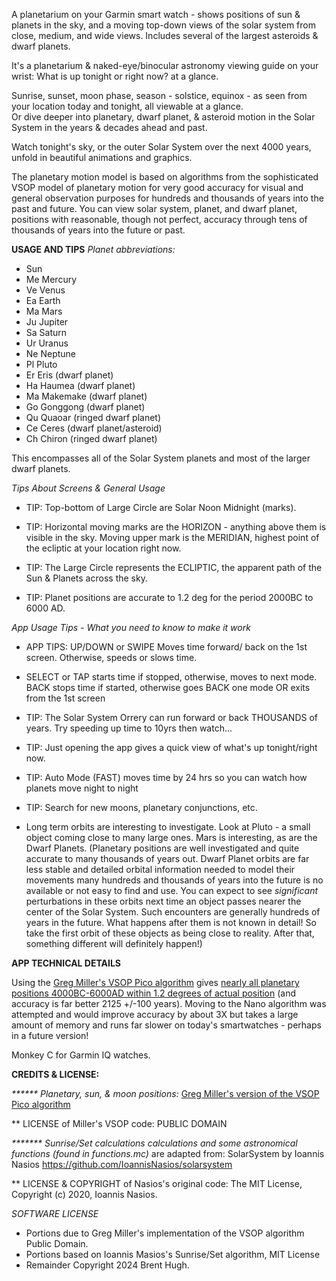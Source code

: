 A planetarium on your Garmin smart watch - shows positions of sun & planets in the sky, and a moving top-down views of the solar system from close, medium, and wide views.  Includes several of the largest asteroids & dwarf planets.  

It's a planetarium & naked-eye/binocular astronomy viewing guide on your wrist: What is up tonight or right now? at a glance.

Sunrise, sunset, moon phase, season - solstice, equinox - as seen from your location today and tonight, all viewable at a glance.  
Or dive deeper into planetary, dwarf planet, & asteroid motion in the Solar System in the years & decades ahead and past.

Watch tonight's sky, or the outer Solar System over the next 4000 years, unfold in beautiful animations and graphics.

The planetary motion model is based on algorithms from the sophisticated VSOP model of planetary motion for very good accuracy for visual and general observation purposes for hundreds and thousands of years into the past and future.  You can view solar system, planet, and dwarf planet, positions with reasonable, though not perfect, accuracy through tens of thousands of years into the future or past.

**USAGE AND TIPS**
*Planet abbreviations:*
 * Sun
 * Me Mercury
 * Ve Venus
 * Ea Earth
 * Ma Mars
 * Ju Jupiter
 * Sa Saturn     
 * Ur Uranus 
 * Ne Neptune     
 * Pl Pluto      
 * Er Eris (dwarf planet) 
 * Ha Haumea (dwarf planet) 
 * Ma Makemake (dwarf planet) 
 * Go Gonggong (dwarf planet) 
 * Qu Quaoar (ringed dwarf planet) 
 * Ce Ceres (dwarf planet/asteroid) 
 * Ch Chiron (ringed dwarf planet)

This encompasses all of the Solar System planets and most of the larger dwarf planets.

_Tips About Screens & General Usage_
 * TIP: Top-bottom of Large Circle are Solar Noon Midnight (marks). 

 * TIP: Horizontal moving marks are the HORIZON - anything above them is visible in the sky. Moving upper mark is the MERIDIAN, highest point of the ecliptic at your location right now. 

 * TIP: The Large Circle represents the ECLIPTIC, the apparent path of the Sun & Planets across the sky.

 * TIP: Planet positions are accurate to 1.2 deg for the period 2000BC to 6000 AD.

_App Usage Tips - What you need to know to make it work_
 * APP TIPS: UP/DOWN or SWIPE Moves time forward/ back on the 1st screen. Otherwise, speeds or slows time. 

 * SELECT or TAP starts time if stopped,  otherwise, moves to next mode. BACK stops time if started, otherwise goes BACK one mode OR exits from the 1st screen 

 * TIP: The Solar System Orrery can run forward or back THOUSANDS of years. Try speeding up time to 10yrs then watch... 

 * TIP: Just opening the app gives a quick view of what's up tonight/right now. 

 * TIP: Auto Mode (FAST) moves time by 24 hrs so you can watch how planets move night to night 

 * TIP: Search for new moons, planetary conjunctions, etc.
   
 * Long term orbits are interesting to investigate. Look at Pluto - a small object coming close to many large ones.  Mars is interesting, as are the Dwarf Planets.  (Planetary positions are well investigated and quite accurate to many thousands of years out.  Dwarf Planet orbits are far less stable and detailed orbital information needed to model their movements many hundreds and thousands of years into the future is no available or  not easy to find and use.  You can expect to see *significant* perturbations in these orbits next time an object passes nearer the center of the Solar System.  Such encounters are generally hundreds of years in the future. What happens after them is not known in detail! So take the first orbit of these objects as being close to reality.  After that, something different will definitely happen!)


**APP TECHNICAL DETAILS**

Using the [Greg Miller's VSOP Pico algorithm](https://github.com/gmiller123456/vsop87-multilang/blob/master/Languages/JavaScript/vsop87a_pico.js) gives [nearly all planetary positions 4000BC-6000AD within 1.2 degrees of actual position](https://celestialprogramming.com/vsop87-multilang/index.html) (and accuracy is far better 2125 +/-100 years).  Moving to the Nano algorithm was attempted and would improve accuracy by about 3X but takes a large amount of memory and runs far slower on today's smartwatches - perhaps in a future version!

Monkey C for Garmin IQ watches.

**CREDITS & LICENSE:**

_****** Planetary, sun, & moon positions:_  [Greg Miller's version of the VSOP Pico algorithm](https://github.com/gmiller123456/vsop87-multilang/blob/master/Languages/JavaScript/vsop87a_pico.js)

 ** LICENSE of Miller's VSOP code: PUBLIC DOMAIN

_******* Sunrise/Set calculations calculations and some astronomical functions (found in functions.mc)_ are adapted from:
    SolarSystem by Ioannis Nasios 
   https://github.com/IoannisNasios/solarsystem

 ** LICENSE & COPYRIGHT of Nasios's original code: The MIT License, Copyright (c) 2020, Ioannis Nasios.

_SOFTWARE LICENSE_
 * Portions due to Greg Miller's implementation of the VSOP algorithm Public Domain.
 * Portions based on Ioannis Masios's Sunrise/Set algorithm, MIT License
 * Remainder Copyright 2024 Brent Hugh.

